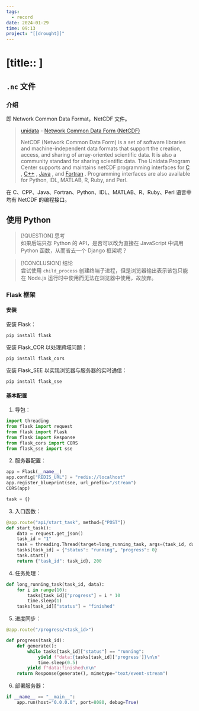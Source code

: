 ```yaml
---
tags:
  - record
date: 2024-01-29
time: 09:13
project: "[[drought]]" 
---
```


# [title:: ]

## `.nc` 文件

### 介绍

即 Network Common Data Format，NetCDF 文件。

> [unidata](https://www.unidata.ucar.edu/) - [Network Common Data Form (NetCDF)](https://www.unidata.ucar.edu/software/netcdf/)
> 
> NetCDF (Network Common Data Form) is a set of software libraries and machine-independent data formats that support the creation, access, and sharing of array-oriented scientific data. It is also a community standard for sharing scientific data. The Unidata Program Center supports and maintains netCDF programming interfaces for [C](https://docs.unidata.ucar.edu/netcdf-c/current/) , [C++](https://docs.unidata.ucar.edu/netcdf-cxx/current/) , [Java](https://www.unidata.ucar.edu/software/netcdf-java/) , and [Fortran](https://docs.unidata.ucar.edu/netcdf-fortran/current/) . Programming interfaces are also available for Python, IDL, MATLAB, R, Ruby, and Perl.

在 C、CPP、Java、Fortran、Python、IDL、MATLAB、R、Ruby、Perl 语言中均有 NetCDF 的编程接口。

## 使用 Python

> [!QUESTION] 思考  
> 如果后端只存 Python 的 API，是否可以改为直接在 JavaScript 中调用 Python 函数，从而省去一个 Django 框架呢？

> [!CONCLUSION] 结论  
> 尝试使用 `child_process` 创建终端子进程，但是浏览器输出表示该包只能在 Node.js 运行时中使用而无法在浏览器中使用，故放弃。

### Flask 框架

#### 安装

安装 Flask：

```shell
pip install flask
```

安装 Flask_COR 以处理跨域问题：

```shell
pip install flask_cors
```

安装 Flask_SEE 以实现浏览器与服务器的实时通信：

```shell
pip install flask_sse
```

#### 基本配置

1. 导包：

```python
import threading
from flask import request
from flask import Flask
from flask import Response
from flask_cors import CORS
from flask_sse import sse
```

2. 服务器配置：

```python
app = Flask(__name__)
app.config["REDIS_URL"] = "redis://localhost"
app.register_blueprint(see, url_prefix="/stream")
CORS(app)

task = {}
```

3. 入口函数：

```python
@app.route("api/start_task", method=["POST"])
def start_task():
	data = request.get_json()
	task_id = "1"
	task = threading.Thread(target=long_running_task, args=(task_id, data))
	tasks[task_id] = {"status": "running", "progress": 0}
	task.start()
	return {"task_id": task_id}, 200
```

4. 任务处理：

```python
def long_running_task(task_id, data):
	for i in range(10):
		tasks[task_id]["progress"] = i * 10
		time.sleep(1)
	tasks[task_id]["status"] = "finished"
```

5. 进度同步：

```python
@app.route("/progress/<task_id>")

def progress(task_id):
	def generate():
		while tasks[task_id]["status"] == "running":
			yield f"data:{tasks[task_id]['progress']}\n\n"
			time.sleep(0.5)
		yield f"data:finished\n\n"
	return Response(generate(), mimetype="text/event-stream")
```

6. 部署服务器：

```python
if __name__ == "__main__":
	app.run(host="0.0.0.0", port=8080, debug=True)
```
